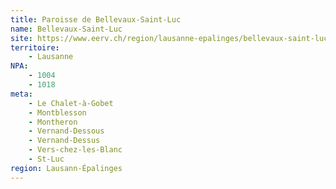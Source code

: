 ```yaml
---
title: Paroisse de Bellevaux-Saint-Luc
name: Bellevaux-Saint-Luc
site: https://www.eerv.ch/region/lausanne-epalinges/bellevaux-saint-luc/accueil
territoire:
    - Lausanne
NPA:
    - 1004
    - 1018
meta:
    - Le Chalet-à-Gobet
    - Montblesson
    - Montheron
    - Vernand-Dessous
    - Vernand-Dessus
    - Vers-chez-les-Blanc
    - St-Luc
region: Lausann-Épalinges
---
```

